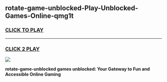 
## rotate-game-unblocked-Play-Unblocked-Games-Online-qmg1t
<h3>
<a href="https://premium76.site?title=rotate-game-unblocked&ref=25A">CLICK TO PLAY</a></h3>
<hr>

<h3>
<a href="https://premium76.site?title=rotate-game-unblocked&ref=25A">CLICK 2 PLAY</a>
  
</h3>

<a href="https://premium76.site?title=rotate-game-unblocked&ref=25A"><img src="https://clearcache.store/games.png"></a>


**rotate-game-unblocked games unblocked: Your Gateway to Fun and Accessible Online Gaming**
